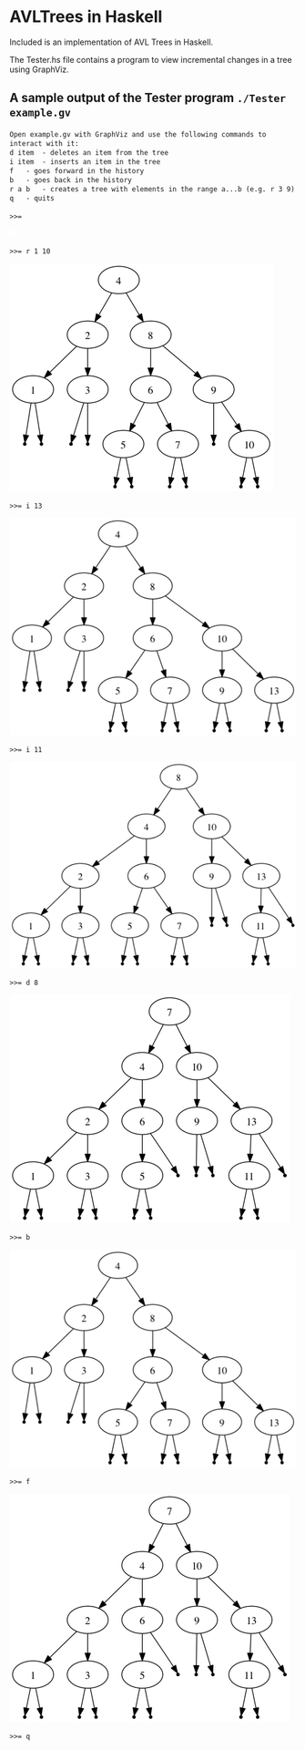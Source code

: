 AVLTrees in Haskell
===================

Included is an implementation of AVL Trees in Haskell.

The Tester.hs file contains a program to view incremental changes in a tree using GraphViz.

A sample output of the Tester program `./Tester example.gv`
-----------------------------------------------------------
```
Open example.gv with GraphViz and use the following commands to interact with it:
d item	- deletes an item from the tree
i item	- inserts an item in the tree
f	- goes forward in the history
b	- goes back in the history
r a b	- creates a tree with elements in the range a...b (e.g. r 3 9)
q	- quits

>>=
```
![t1](./Screenshots/t1.png "t1")

```
>>= r 1 10
```
![t2](./Screenshots/t2.png "t2")

```
>>= i 13
```
![t3](./Screenshots/t3.png "t3")

```
>>= i 11
```
![t4](./Screenshots/t4.png "t4")

```
>>= d 8
```
![t5](./Screenshots/t5.png "t5")

```
>>= b
```
![t4](./Screenshots/t3.png "t4")

```
>>= f
```
![t5](./Screenshots/t5.png "t5")

```
>>= q
```
